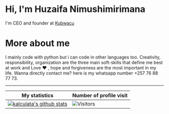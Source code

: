 # Hi, I'm Huzaifa Nimushimirimana
I'm CEO and founder at [Kubwacu](https://www.kubwacu.com)
# More about me
I mainly code with python but i can code in other languages too. Creativity, responsibility, organization are the three main soft-skills that define me best at work and Love :heart: , hope and forgiveness are the most important in my life. Wanna directly contact me? here is my whatsapp number +257 76 88 77 73.
___

|My statistics|Number of profile visit|
|-|-|
|[![kalculata's github stats](https://github-readme-stats.vercel.app/api?username=kalculata&show_icons=true&theme=tokyonight&hide_title=true)](https://github.com/kalculata)|![Visitors](https://profile-counter.glitch.me/%7Bkalculata%7D/count.svg)

